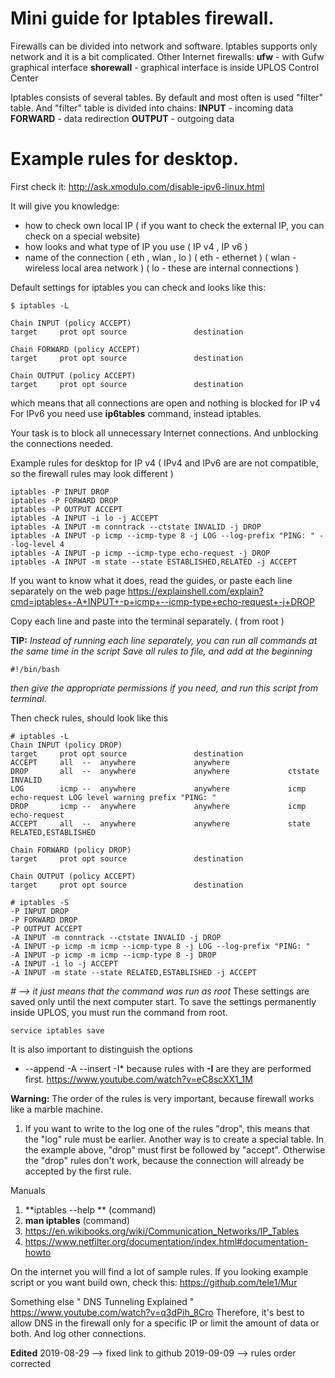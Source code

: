 # Mini guide for Iptables firewall.

Firewalls can be divided into network and software.
Iptables supports only network and it is a bit complicated.
Other Internet firewalls: 
**ufw** - with Gufw graphical interface
**shorewall** - graphical interface is inside UPLOS Control Center

Iptables consists of several tables. 
By default and most often is used "filter" table.
And "filter" table is divided into chains:
 **INPUT** - incoming data
 **FORWARD** - data redirection
 **OUTPUT** - outgoing data


# Example rules for desktop.

First check it:
http://ask.xmodulo.com/disable-ipv6-linux.html

It will give you knowledge:
- how to check own local IP 
( if you want to check the external IP, you can check on a special website)
- how looks and what type of IP you use ( IP v4 , IP v6 )
- name of the connection ( eth , wlan , lo )
( eth - ethernet )
( wlan - wireless local area network )
( lo - these are internal connections )

Default settings for iptables you can check and looks like this:
```
$ iptables -L

Chain INPUT (policy ACCEPT)
target     prot opt source               destination         

Chain FORWARD (policy ACCEPT)
target     prot opt source               destination         

Chain OUTPUT (policy ACCEPT)
target     prot opt source               destination
```
which means that all connections are open and nothing is blocked for IP v4
For IPv6 you need use **ip6tables** command, instead iptables.

Your task is to block all unnecessary Internet connections.
And unblocking the connections needed.

Example rules for desktop for IP v4
( IPv4 and IPv6 are are not compatible, so the firewall rules may look different )
```
iptables -P INPUT DROP
iptables -P FORWARD DROP
iptables -P OUTPUT ACCEPT
iptables -A INPUT -i lo -j ACCEPT
iptables -A INPUT -m conntrack --ctstate INVALID -j DROP
iptables -A INPUT -p icmp --icmp-type 8 -j LOG --log-prefix "PING: " --log-level 4
iptables -A INPUT -p icmp --icmp-type echo-request -j DROP
iptables -A INPUT -m state --state ESTABLISHED,RELATED -j ACCEPT

```

If you want to know what it does, read the guides, or paste each line separately on the web page
https://explainshell.com/explain?cmd=iptables+-A+INPUT+-p+icmp+--icmp-type+echo-request+-j+DROP

Copy each line and paste into the terminal separately. ( from root )

**TIP:**
*Instead of running each line separately, you can run all commands at the same time in the script
Save all rules to file, and add at the beginning*
```
#!/bin/bash
```
*then give the appropriate permissions if you need, and run this script from terminal.*

Then check rules, should look like this
```
# iptables -L
Chain INPUT (policy DROP)
target     prot opt source               destination         
ACCEPT     all  --  anywhere             anywhere            
DROP       all  --  anywhere             anywhere             ctstate INVALID
LOG        icmp --  anywhere             anywhere             icmp echo-request LOG level warning prefix "PING: "
DROP       icmp --  anywhere             anywhere             icmp echo-request
ACCEPT     all  --  anywhere             anywhere             state RELATED,ESTABLISHED

Chain FORWARD (policy DROP)
target     prot opt source               destination         

Chain OUTPUT (policy ACCEPT)
target     prot opt source               destination 

```
```
# iptables -S
-P INPUT DROP
-P FORWARD DROP
-P OUTPUT ACCEPT
-A INPUT -m conntrack --ctstate INVALID -j DROP
-A INPUT -p icmp -m icmp --icmp-type 8 -j LOG --log-prefix "PING: "
-A INPUT -p icmp -m icmp --icmp-type 8 -j DROP
-A INPUT -i lo -j ACCEPT
-A INPUT -m state --state RELATED,ESTABLISHED -j ACCEPT
```

*# --> it just means that the command was run as root*
These settings are saved only until the next computer start.
To save the settings permanently inside UPLOS, you must run the command from root.
```
service iptables save
```

It is also important to distinguish the options
* --append  -A
 --insert  -I*
because rules with **-I** are they are performed first.
https://www.youtube.com/watch?v=eC8scXX1_1M

**Warning:**
The order of the rules is very important,
because firewall works like a marble machine.
1. If you want to write to the log one of the rules "drop",
this means that the "log" rule must be earlier.
Another way is to create a special table.
In the example above, "drop" must first be followed by "accept".
Otherwise the "drop" rules don't work,
because the connection will already be accepted by the first rule.


Manuals
1.  **iptables --help ** (command)
2.  **man iptables** (command)
3. https://en.wikibooks.org/wiki/Communication_Networks/IP_Tables
4. https://www.netfilter.org/documentation/index.html#documentation-howto

On the internet you will find a lot of sample rules.
If you looking example script or you want build own, check this:
https://github.com/tele1/Mur

Something else " DNS Tunneling Explained "
https://www.youtube.com/watch?v=q3dPih_8Cro
Therefore, it's best to allow DNS in the firewall only for a specific IP or limit the amount of data or both.
And log  other connections.

**Edited**
2019-08-29  --> fixed link to github
2019-09-09  --> rules order corrected
